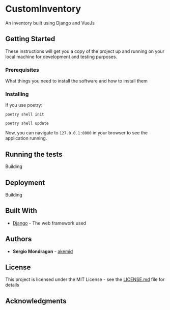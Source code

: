# CustomInventory
An inventory built using Django and VueJs


## Getting Started

These instructions will get you a copy of the project up and running on your local machine for development and testing purposes.

### Prerequisites

What things you need to install the software and how to install them


### Installing

If you use poetry:

`poetry shell init`

`poetry shell update`


Now, you can navigate to `127.0.0.1:8000` in your browser to see the application running.

## Running the tests

Building

## Deployment

Building

## Built With

* [Django](https://www.djangoproject.com/) - The web framework used

## Authors

* **Sergio Mondragon** - [akemid](https://github.com/akemid)

## License

This project is licensed under the MIT License - see the [LICENSE.md](LICENSE.md) file for details

## Acknowledgments

